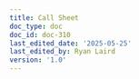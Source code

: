 ```yaml
---
title: Call Sheet
doc_type: doc
doc_id: doc-310
last_edited_date: '2025-05-25'
last_edited_by: Ryan Laird
version: '1.0'
---
```



